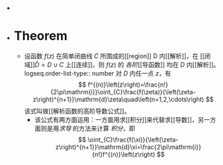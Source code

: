 -
- # Theorem
	- 设函数 $f(z)$ 在简单闭曲线 $C$ 所围成的[[region]] $\text{D}$ 内[[解析]]，在 [[闭域]]$\bar{D}=D\cup C$ 上[[连续]]，则 $f(z)$ 的 *各阶*[[导函数]] 均在 $D$ 内[[解析]]。
	  logseq.order-list-type:: number
	  对 $D$ 内任一点 $z$，有
	  $$
	  f^{(n)}\left(z\right)=\frac{n!}{2\pi\mathrm{i}}\oint_{C}\frac{f(\zeta)}{\left(\zeta-z\right)^{n+1}}\mathrm{d}\zeta\quad\left(n=1,2,\cdots\right)
	  $$
	  该式叫做[[解析函数的高阶导数公式]]。
		- 该公式有两方面运用：一方面用求[[积分]]来代替求[[导数]]，另一方面则是用*求导* 的方法来计算 *积分*，即
		  $$
		  \oint_{C}\frac{f(\xi)}{\left(\zeta-z\right)^{n+1}}\mathrm{d}\xi=\frac{2\pi\mathrm{i}}{n!}f^{(n)}\left(z\right)
		  $$